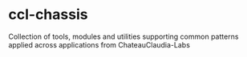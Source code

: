 # ccl-chassis
Collection of tools, modules and utilities supporting common patterns applied across applications from ChateauClaudia-Labs
